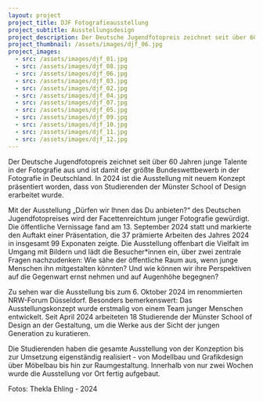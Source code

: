 ```yaml
---
layout: project
project_title: DJF Fotografieausstellung
project_subtitle: Ausstellungsdesign
project_description: Der Deutsche Jugendfotopreis zeichnet seit über 60 Jahren junge Talente in der Fotografie aus und ist damit der größte Bundeswettbewerb in der Fotografie in Deutschland. In 2024 ist die Ausstellung mit neuem Konzept präsentiert worden, dass von Studierenden der Münster School of Design erarbeitet wurde. 
project_thumbnail: /assets/images/djf_06.jpg
project_images:
  - src: /assets/images/djf_01.jpg
  - src: /assets/images/djf_08.jpg
  - src: /assets/images/djf_06.jpg
  - src: /assets/images/djf_03.jpg
  - src: /assets/images/djf_02.jpg
  - src: /assets/images/djf_04.jpg
  - src: /assets/images/djf_07.jpg
  - src: /assets/images/djf_05.jpg
  - src: /assets/images/djf_09.jpg
  - src: /assets/images/djf_10.jpg
  - src: /assets/images/djf_11.jpg
  - src: /assets/images/djf_12.jpg
---
```

Der Deutsche Jugendfotopreis zeichnet seit über 60 Jahren junge Talente in der Fotografie aus und ist damit der größte Bundeswettbewerb in der Fotografie in Deutschland. In 2024 ist die Ausstellung mit neuem Konzept präsentiert worden, dass von Studierenden der Münster School of Design erarbeitet wurde. 

Mit der Ausstellung „Dürfen wir Ihnen das Du anbieten?“ des Deutschen Jugendfotopreises wird der Facettenreichtum junger Fotografie gewürdigt. Die öffentliche Vernissage fand am 13. September 2024 statt und markierte den Auftakt einer Präsentation, die 37 prämierte Arbeiten des Jahres 2024 in insgesamt 99 Exponaten zeigte. Die Ausstellung offenbart die Vielfalt im Umgang mit Bildern und lädt die Besucher*innen ein, über zwei zentrale Fragen nachzudenken: Wie sähe der öffentliche Raum aus, wenn junge Menschen ihn mitgestalten könnten? Und wie können wir ihre Perspektiven auf die Gegenwart ernst nehmen und auf Augenhöhe begegnen?

Zu sehen war die Ausstellung bis zum 6. Oktober 2024 im renommierten NRW-Forum Düsseldorf. Besonders bemerkenswert: Das Ausstellungskonzept wurde erstmalig von einem Team junger Menschen entwickelt. Seit April 2024 arbeiteten 18 Studierende der Münster School of Design an der Gestaltung, um die Werke aus der Sicht der jungen Generation zu kuratieren.

Die Studierenden haben die gesamte Ausstellung von der Konzeption bis zur Umsetzung eigenständig realisiert - von Modellbau und Grafikdesign über Möbelbau bis hin zur Raumgestaltung. Innerhalb von nur zwei Wochen wurde die Ausstellung vor Ort fertig aufgebaut. 

Fotos: Thekla Ehling - 2024